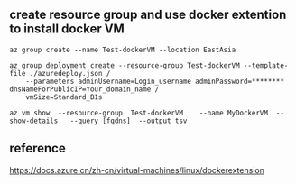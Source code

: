 
## create resource group and use docker extention to install docker VM
```
az group create --name Test-dockerVM --location EastAsia

az group deployment create --resource-group Test-dockerVM --template-file ./azuredeploy.json /
    --parameters adminUsername=Login_username adminPassword=******** dnsNameForPublicIP=Your_domain_name /
    vmSize=Standard_B1s

az vm show  --resource-group  Test-dockerVM    --name MyDockerVM  --show-details   --query [fqdns]  --output tsv
````

## reference
https://docs.azure.cn/zh-cn/virtual-machines/linux/dockerextension
